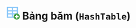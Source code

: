 # <img src="https://raw.githubusercontent.com/Zenfection/Image/master/2020/12/16-23-19-57-icons8-insert_table.png" width="40"> Bảng băm (`HashTable`)
